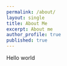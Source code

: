 ```yaml
---
permalink: /about/
layout: single
title: About Me
excerpt: About me
author_profile: true
published: true
---
```


Hello world
